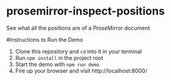 # prosemirror-inspect-positions
See what all the positions are of a ProseMirror document

#Instructions to Run the Demo
1. Clone this repository and `cd` into it in your terminal
2. Run `npm install` in the project root
3. Start the demo with `npm run demo`
4. Fire up your browser and visit http://localhost:8000/
